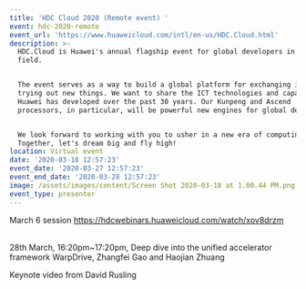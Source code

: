 ```yaml
---
title: 'HDC Cloud 2020 (Remote event) '
event: hdc-2020-remote
event_url: 'https://www.huaweicloud.com/intl/en-us/HDC.Cloud.html'
description: >-
  HDC.Cloud is Huawei's annual flagship event for global developers in the ICT
  field.


  The event serves as a way to build a global platform for exchanging ideas and
  trying out new things. We want to share the ICT technologies and capabilities
  Huawei has developed over the past 30 years. Our Kunpeng and Ascend
  processors, in particular, will be powerful new engines for global developers.


  We look forward to working with you to usher in a new era of computing.
  Together, let's dream big and fly high!
location: Virtual event
date: '2020-03-18 12:57:23'
event_date: '2020-03-27 12:57:23'
event_end_date: '2020-03-28 12:57:23'
image: /assets/images/content/Screen Shot 2020-03-18 at 1.00.44 PM.png
event_type: presenter
---
```

March 6 session [https://hdcwebinars.​huaweicloud.com/watch/xov8drzm](https://hdcwebinars.huaweicloud.com/watch/xov8drzm)

\
28th March, 16:20pm~17:20pm, Deep dive into the unified accelerator framework WarpDrive, Zhangfei Gao and Haojian Zhuang

Keynote video from David Rusling 

[](https://hdcwebinars.huaweicloud.com/watch/bmb084d7)
